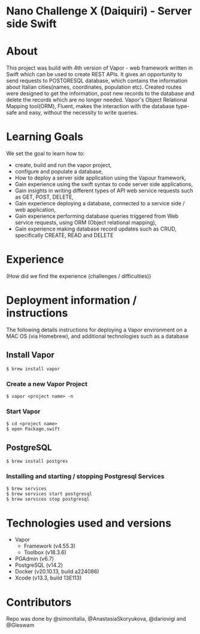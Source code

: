 # Nano Challenge X (Daiquiri) - Server side Swift

# About
This project was build with 4th version of Vapor - web framework written in Swift which can be used to create REST APIs. It gives an opportunity to send requests to POSTGRESQL database, which contains the information about Italian cities(names, coordinates, population etc). Created routes were designed to get the information, post new records to the database and delete the records which are no longer needed. Vapor's Object Relational Mapping tool(ORM), Fluent, makes the interaction with the database type-safe and easy, without the necessity to write queries.

# Learning Goals
We set the goal to learn how to:
- create, build and run the vapor project,
- configure and populate a database,
- How to deploy a server side application using the Vapour framework,
- Gain experience using the swift syntax to code server side applications,
- Gain insights in writing different types of API web service requests such as GET, POST, DELETE,
- Gain experience deploying a database, connected to a service side / web application,
- Gain experience performing database queries triggered from Web service requests, using ORM (Object relational mapping),
- Gain experience making database record updates such as CRUD, specifically CREATE, READ and DELETE

# Experience
(How did we find the experience (challenges / difficulties))

# Deployment information / instructions 
The following details instructions for deploying a Vapor environment on a MAC OS (via Homebrew), and additional technologies such as a database

## Install Vapor 
```
$ brew install vapor
```

### Create a new Vapor Project
```
$ vapor <project name> -n
```

### Start Vapor 
```
$ cd <project name>
$ open Package.swift
```

## PostgreSQL
```
$ brew install postgres
```

### Installing and starting / stopping Postgresql Services
```
$ brew services
$ brew services start postgresql
$ brew services stop postgresql
```



# Technologies used and versions
- Vapor
  - Framework (v4.55.3)
  - Toolbox (v18.3.6)
- PGAdmin (v6.7)
- PostgreSQL (v14.2)
- Docker (v20.10.13, build a224086)
- Xcode (v13.3, build 13E113)

# Contributors
Repo was done by @simonitalia, @AnastasiaSkoryukova, @dariovigi and @Gleswam
